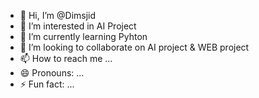 - 👋 Hi, I’m @Dimsjid
- 👀 I’m interested in AI Project
- 🌱 I’m currently learning Pyhton
- 💞️ I’m looking to collaborate on AI project & WEB project
- 📫 How to reach me ...
- 😄 Pronouns: ...
- ⚡ Fun fact: ...

<!---
Dimsjid/Dimsjid is a ✨ special ✨ repository because its `README.md` (this file) appears on your GitHub profile.
You can click the Preview link to take a look at your changes.
--->
